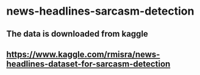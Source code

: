 # news-headlines-sarcasm-detection

## The data is downloaded from kaggle
## https://www.kaggle.com/rmisra/news-headlines-dataset-for-sarcasm-detection
